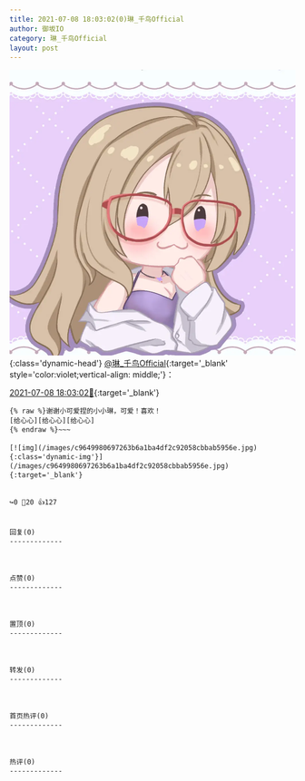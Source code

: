 ```yaml
---
title: 2021-07-08 18:03:02(0)琳_千鸟Official
author: 御坂IO
category: 琳_千鸟Official
layout: post
---
```


![img](/images/c0a88f85ebd0d056f37b114e0748e69556c8b488.jpg){:class='dynamic-head'}
[@琳_千鸟Official](https://space.bilibili.com/1620923329/dynamic){:target='_blank' style='color:violet;vertical-align: middle;'}：

[2021-07-08 18:03:02🔗](https://t.bilibili.com/545032131546885903){:target='_blank'}

~~~
{% raw %}谢谢小可爱捏的小小琳，可爱！喜欢！
[给心心][给心心][给心心]
{% endraw %}~~~

[![img](/images/c9649980697263b6a1ba4df2c92058cbbab5956e.jpg){:class='dynamic-img'}](/images/c9649980697263b6a1ba4df2c92058cbbab5956e.jpg){:target='_blank'}


↪️0 💬20 👍127


回复(0)
-------------



点赞(0)
-------------



置顶(0)
-------------



转发(0)
-------------



首页热评(0)
-------------



热评(0)
-------------



